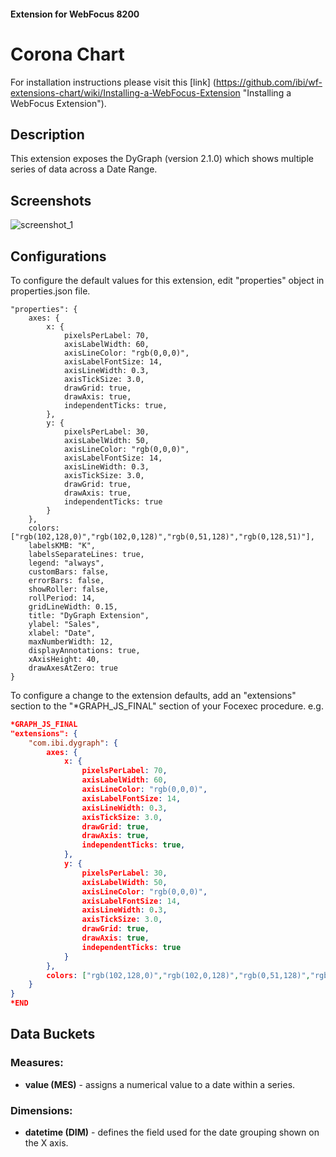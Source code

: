 #### Extension for WebFocus 8200
# Corona Chart
For installation instructions please visit this [link] (https://github.com/ibi/wf-extensions-chart/wiki/Installing-a-WebFocus-Extension "Installing a WebFocus Extension").
## Description
This extension exposes the DyGraph (version 2.1.0) which shows multiple series of data across a Date Range.
## Screenshots
![screenshot_1](https://github.com/ibi/wf-extensions-chart/blob/add-dygraph-extension/com.ibi.dygraph/screenshots/1.png)
## Configurations
To configure the default values for this extension, edit "properties" object in properties.json file.
	
	"properties": {
        axes: {
            x: {
                pixelsPerLabel: 70,
                axisLabelWidth: 60,
                axisLineColor: "rgb(0,0,0)",
                axisLabelFontSize: 14,
                axisLineWidth: 0.3,
                axisTickSize: 3.0,
                drawGrid: true,
                drawAxis: true,
                independentTicks: true,
            },
            y: {
                pixelsPerLabel: 30,
                axisLabelWidth: 50,
                axisLineColor: "rgb(0,0,0)",
                axisLabelFontSize: 14,
                axisLineWidth: 0.3,
                axisTickSize: 3.0,
                drawGrid: true,
                drawAxis: true,
                independentTicks: true
            }
        },
        colors: ["rgb(102,128,0)","rgb(102,0,128)","rgb(0,51,128)","rgb(0,128,51)"],
        labelsKMB: "K",
        labelsSeparateLines: true,
        legend: "always",
        customBars: false,
        errorBars: false,
        showRoller: false,
        rollPeriod: 14,
        gridLineWidth: 0.15,
        title: "DyGraph Extension",
        ylabel: "Sales",
        xlabel: "Date",
        maxNumberWidth: 12,
        displayAnnotations: true,
        xAxisHeight: 40,
        drawAxesAtZero: true
	}
    
To configure a change to the extension defaults, add an "extensions" section to the "*GRAPH_JS_FINAL" section of your Focexec procedure. e.g.

```json
*GRAPH_JS_FINAL
"extensions": {
	"com.ibi.dygraph": {
        axes: {
            x: {
                pixelsPerLabel: 70,
                axisLabelWidth: 60,
                axisLineColor: "rgb(0,0,0)",
                axisLabelFontSize: 14,
                axisLineWidth: 0.3,
                axisTickSize: 3.0,
                drawGrid: true,
                drawAxis: true,
                independentTicks: true,
            },
            y: {
                pixelsPerLabel: 30,
                axisLabelWidth: 50,
                axisLineColor: "rgb(0,0,0)",
                axisLabelFontSize: 14,
                axisLineWidth: 0.3,
                axisTickSize: 3.0,
                drawGrid: true,
                drawAxis: true,
                independentTicks: true
            }
        },
        colors: ["rgb(102,128,0)","rgb(102,0,128)","rgb(0,51,128)","rgb(0,128,51)"],
	}
}
*END
```
## Data Buckets
### Measures:
* **value (MES)** - assigns a numerical value to a date within a series.
### Dimensions:
* **datetime (DIM)** - defines the field used for the date grouping shown on the X axis.
